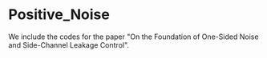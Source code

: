 # Positive_Noise

We include the codes for the paper "On the Foundation of One-Sided Noise and Side-Channel Leakage Control". 
